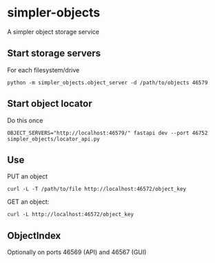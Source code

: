 # simpler-objects
A simpler object storage service

## Start storage servers

For each filesystem/drive

```
python -m simpler_objects.object_server -d /path/to/objects 46579
```

## Start object locator

Do this once

```
OBJECT_SERVERS="http://localhost:46579/" fastapi dev --port 46752 simpler_objects/locator_api.py
```

## Use

PUT an object

```
curl -L -T /path/to/file http://localhost:46572/object_key
```

GET an object:
```
curl -L http://localhost:46572/object_key
```

## ObjectIndex

Optionally on ports 46569 (API) and 46567 (GUI)
